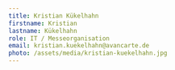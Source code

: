 ```yaml
---
title: Kristian Kükelhahn
firstname: Kristian
lastname: Kükelhahn
role: IT / Messeorganisation
email: kristian.kuekelhahn@avancarte.de
photo: /assets/media/kristian-kuekelhahn.jpg
---
```


